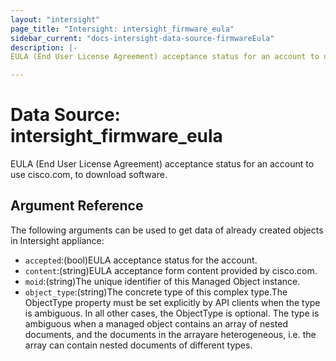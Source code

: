 ```yaml
---
layout: "intersight"
page_title: "Intersight: intersight_firmware_eula"
sidebar_current: "docs-intersight-data-source-firmwareEula"
description: |-
EULA (End User License Agreement) acceptance status for an account to use cisco.com, to download software.

---
```


# Data Source: intersight_firmware_eula
EULA (End User License Agreement) acceptance status for an account to use cisco.com, to download software.

## Argument Reference
The following arguments can be used to get data of already created objects in Intersight appliance:
* `accepted`:(bool)EULA acceptance status for the account.
* `content`:(string)EULA acceptance form content provided by cisco.com.
* `moid`:(string)The unique identifier of this Managed Object instance.
* `object_type`:(string)The concrete type of this complex type.The ObjectType property must be set explicitly by API clients when the type is ambiguous. In all other cases, the ObjectType is optional. The type is ambiguous when a managed object contains an array of nested documents, and the documents in the arrayare heterogeneous, i.e. the array can contain nested documents of different types.
